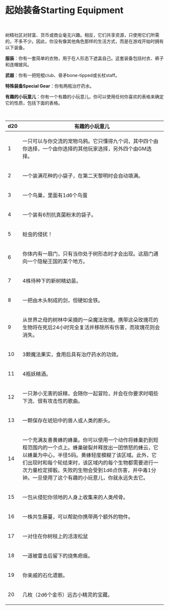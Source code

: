 # 起始装备Starting Equipment 

 

树精社区对财富、货币或商业毫无兴趣。相反，它们共享资源，只使用它们所需的，不多不少。因此，你没有像其他角色那样的生活方式，而是在游戏开始时拥有以下装备。

**服装**：你有一套简单的衣物，用于在人形态下遮盖自己。这套装备包括衬衣、裤子和连帽披风。

**武器**：你有一把短棍club、骨矛bone-tipped或长杖staff。

**特殊装备Special Gear**：你有两瓶治疗药水。

**有趣的小玩意儿**：你有一个有趣的小玩意儿。你可以使用任何你喜欢的表格来确定它的性质，包括下面的表格。

 

<table>
<thead>
<tr class="header">
<th>d20</th>
<th>有趣的小玩意儿</th>
</tr>
</thead>
<tbody>
<tr class="odd">
<td>1</td>
<td><p>一只可以与你交流的宠物乌鸦。它只懂得九个词，其中四个由你选择，一个由你选择的其他玩家选择，另外四个由GM选择。</p></td>
</tr>
<tr class="even">
<td>2</td>
<td><p>一个装满花种的小袋子，在第二天黎明时会自动填满。</p></td>
</tr>
<tr class="odd">
<td>3</td>
<td><p>一个鸟巢，里面有1d6个鸟蛋</p></td>
</tr>
<tr class="even">
<td>4</td>
<td><p>一个装有6剂抗真菌粉末的袋子。</p></td>
</tr>
<tr class="odd">
<td>5</td>
<td><p>蛀虫的侵扰！</p></td>
</tr>
<tr class="even">
<td>6</td>
<td><p>你体内有一扇门，只有当你处于树形态时才会出现。这扇门通向一个隐秘王国的某个地方。</p></td>
</tr>
<tr class="odd">
<td>7</td>
<td><p>4株待种下的新树精幼苗。</p></td>
</tr>
<tr class="even">
<td>8</td>
<td><p>一把由木头制成的剑，但硬如金铁。</p></td>
</tr>
<tr class="odd">
<td>9</td>
<td><p>从世界之母的树林中采摘的一朵魔法玫瑰。携带这朵玫瑰花的生物将在死后24小时完全复活并移除所有伤害，而玫瑰花则会消失。</p></td>
</tr>
<tr class="even">
<td>10</td>
<td><p>3颗魔法果实，食用后具有治疗药水的功效。</p></td>
</tr>
<tr class="odd">
<td>11</td>
<td><p>4瓶妖精酒。</p></td>
</tr>
<tr class="even">
<td>12</td>
<td><p>一只渺小无害的妖精，会随你一起冒险，并会在你要求时唱些下流、很有攻击性的歌曲。</p></td>
</tr>
<tr class="odd">
<td>13</td>
<td><p>一颗保存在琥珀中的兽人或人类的断头。</p></td>
</tr>
<tr class="even">
<td>14</td>
<td><p>一个充满友善黄蜂的蜂巢。你可以使用一个动作将蜂巢扔到短程范围内的一个点上。蜂巢破裂并释放出一团愤怒的蜂云，它以蜂巢为中心，半径5码。黄蜂轻度模糊了该区域。此外，它们出现时和每个轮结束时，该区域内的每个生物都需要进行一次力量检定掷骰。失败的生物会受到1d6点伤害，并中毒1分钟。一旦使用了这个有趣的小玩意儿，你就永远失去它。</p></td>
</tr>
<tr class="odd">
<td>15</td>
<td><p>一包从侵犯你领地的人身上收集来的人类颅骨。</p></td>
</tr>
<tr class="even">
<td>16</td>
<td><p>一株共生藤蔓，可以帮助你携带两个额外的物件。</p></td>
</tr>
<tr class="odd">
<td>17</td>
<td><p>一对住在你树枝上的活泼松鼠</p></td>
</tr>
<tr class="even">
<td>18</td>
<td><p>一道被雷击后留下的烧焦疤痕。</p></td>
</tr>
<tr class="odd">
<td>19</td>
<td><p>你亲戚的石化遗骸。</p></td>
</tr>
<tr class="even">
<td>20</td>
<td><p>几枚（2d6个金币）远古小精灵的宝藏。</p></td>
</tr>
</tbody>
</table>
